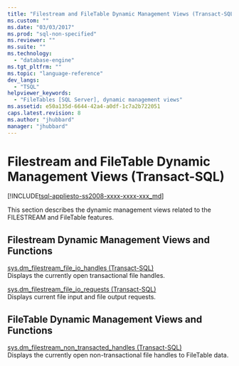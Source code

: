 ```yaml
---
title: "Filestream and FileTable Dynamic Management Views (Transact-SQL) | Microsoft Docs"
ms.custom: ""
ms.date: "03/03/2017"
ms.prod: "sql-non-specified"
ms.reviewer: ""
ms.suite: ""
ms.technology: 
  - "database-engine"
ms.tgt_pltfrm: ""
ms.topic: "language-reference"
dev_langs: 
  - "TSQL"
helpviewer_keywords: 
  - "FileTables [SQL Server], dynamic management views"
ms.assetid: e50a135d-6644-42a4-a0df-1c7a2b722051
caps.latest.revision: 8
ms.author: "jhubbard"
manager: "jhubbard"
---
```

# Filestream and FileTable Dynamic Management Views (Transact-SQL)
[!INCLUDE[tsql-appliesto-ss2008-xxxx-xxxx-xxx_md](../../database-engine/configure/windows/includes/tsql-appliesto-ss2008-xxxx-xxxx-xxx-md.md)]

  This section describes the dynamic management views related to the FILESTREAM and FileTable features.  
  
## Filestream Dynamic Management Views and Functions  
 [sys.dm_filestream_file_io_handles &#40;Transact-SQL&#41;](../../relational-databases/system-dynamic-management-views/sys.dm-filestream-file-io-handles-transact-sql.md)  
 Displays the currently open transactional file handles.  
  
 [sys.dm_filestream_file_io_requests &#40;Transact-SQL&#41;](../../relational-databases/system-dynamic-management-views/sys.dm-filestream-file-io-requests-transact-sql.md)  
 Displays current file input and file output requests.  
  
## FileTable Dynamic Management Views and Functions  
 [sys.dm_filestream_non_transacted_handles &#40;Transact-SQL&#41;](../../relational-databases/system-dynamic-management-views/sys.dm-filestream-non-transacted-handles-transact-sql.md)  
 Displays the currently open non-transactional file handles to FileTable data.  
  
  